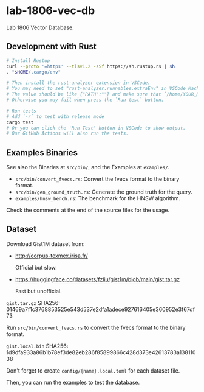 # lab-1806-vec-db

Lab 1806 Vector Database.

## Development with Rust

```bash
# Install Rustup
curl --proto '=https' --tlsv1.2 -sSf https://sh.rustup.rs | sh
. "$HOME/.cargo/env"

# Then install the rust-analyzer extension in VSCode.
# You may need to set "rust-analyzer.runnables.extraEnv" in VSCode Machine settings.
# The value should be like {"PATH":""} and make sure that `/home/YOUR_NAME/.cargo/bin` is in it.
# Otherwise you may fail when press the `Run test` button.

# Run tests
# Add `-r` to test with release mode
cargo test
# Or you can click the 'Run Test' button in VSCode to show output.
# Our GitHub Actions will also run the tests.
```

## Examples Binaries

See also the Binaries at `src/bin/`, and the Examples at `examples/`.

- `src/bin/convert_fvecs.rs`: Convert the fvecs format to the binary format.
- `src/bin/gen_ground_truth.rs`: Generate the ground truth for the query.
- `examples/hnsw_bench.rs`: The benchmark for the HNSW algorithm.

Check the comments at the end of the source files for the usage.

## Dataset

Download Gist1M dataset from:

- <http://corpus-texmex.irisa.fr/>

  Official but slow.
- <https://huggingface.co/datasets/fzliu/gist1m/blob/main/gist.tar.gz>

  Fast but unofficial.

`gist.tar.gz` SHA256: 01469a7f1c3768853525e543d537e2dfa1adece927616405e360952e3f67df73

Run `src/bin/convert_fvecs.rs` to convert the fvecs format to the binary format.

`gist.local.bin` SHA256: 1d9dfa933a86b1b78ef3de82eb286f85899866c428d373e42613783a13811038

Don't forget to create `config/{name}.local.toml` for each dataset file.

Then, you can run the examples to test the database.

